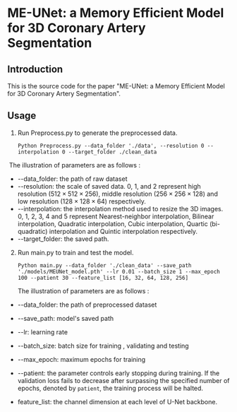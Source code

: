# ME-UNet: a Memory Efficient Model for 3D Coronary Artery Segmentation

## Introduction

This is the source code for the paper "ME-UNet: a Memory Efficient Model for 3D Coronary Artery Segmentation". 

## Usage

1. Run Preprocess.py to generate the preprocessed data. 

   ```
   Python Preprocess.py --data_folder './data', --resolution 0 --interpolation 0 --target_folder ./clean_data
   ```

​	The illustration of parameters are as follows :

* --data_folder: the path of raw dataset
* --resolution: the scale of saved data. 0, 1, and 2 represent high resolution ($512\times 512\times 256$), middle resolution ($256\times 256\times 128$) and low resolution ($128\times 128\times 64$) respectively.
* --interpolation: the interpolation method used to resize the 3D images. 0, 1, 2, 3, 4 and 5 represent Nearest-neighbor interpolation, Bilinear interpolation, Quadratic interpolation, Cubic interpolation, Quartic (bi-quadratic) interpolation and Quintic interpolation respectively.
* --target_folder: the saved path.

2. Run main.py to train and test the model.

   ```
   Python main.py --data_folder './clean_data' --save_path './models/MEUNet_model.pth' --lr 0.01 --batch_size 1 --max_epoch 100 --patient 30 --feature_list [16, 32, 64, 128, 256]
   ```

   The illustration of parameters are as follows :

* --data_folder: the path of preprocessed dataset

* --save_path: model's saved path
* --lr: learning rate
* --batch_size: batch size for training , validating and testing
* --max_epoch: maximum epochs for training
* --patient: the parameter controls early stopping during training. If the validation loss fails to decrease after surpassing the specified number of epochs, denoted by `patient`, the training process will be halted.
* feature_list: the channel dimension at each level of U-Net backbone.

